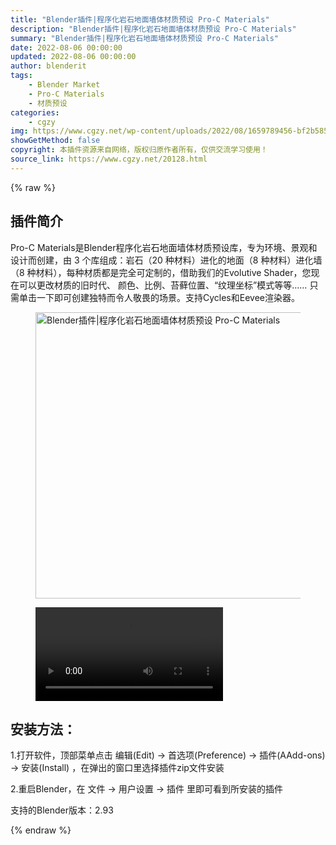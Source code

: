```yaml
---
title: "Blender插件|程序化岩石地面墙体材质预设 Pro-C Materials"
description: "Blender插件|程序化岩石地面墙体材质预设 Pro-C Materials"
summary: "Blender插件|程序化岩石地面墙体材质预设 Pro-C Materials"
date: 2022-08-06 00:00:00
updated: 2022-08-06 00:00:00
author: blenderit
tags: 
    - Blender Market
    - Pro-C Materials
    - 材质预设
categories:
    - cgzy
img: https://www.cgzy.net/wp-content/uploads/2022/08/1659789456-bf2b585aaeb7a04.jpg
showGetMethod: false
copyright: 本插件资源来自网络，版权归原作者所有，仅供交流学习使用！
source_link: https://www.cgzy.net/20128.html
---
```


{% raw %}
<div class="wp-block-pandastudio-title"><div class="title_style_01"><h2 id="h2-0">插件简介</h2></div></div><p class="is-style-text-indent-2em">Pro-C Materials是Blender程序化岩石地面墙体材质预设库，专为环境、景观和设计而创建，由 3 个库组成：岩石（20 种材料）进化的地面（8 种材料）进化墙（8 种材料），每种材质都是完全可定制的，借助我们的Evolutive Shader，您现在可以更改材质的旧时代、 颜色、比例、苔藓位置、“纹理坐标”模式等等…… 只需单击一下即可创建独特而令人敬畏的场景。支持Cycles和Eevee渲染器。</p><div class="wp-block-image is-style-border-round-and-with-shadow"><figure class="aligncenter size-full"><img fetchpriority="high" decoding="async" width="512" height="458" src="https://www.cgzy.net/wp-content/uploads/2022/08/1659789456-bf2b585aaeb7a04.jpg" class="wp-image-20132" title="Blender插件|程序化岩石地面墙体材质预设 Pro-C Materials" alt="Blender插件|程序化岩石地面墙体材质预设 Pro-C Materials"></figure></div><figure class="wp-block-video aligncenter"><video controls src="https://cloud.video.taobao.com/play/u/717183932/p/1/e/6/t/1/372495195362.mp4"></video></figure><div class="wp-block-pandastudio-title"><div class="title_style_01"><h2 id="h2-1">安装方法：</h2></div></div><p>1.打开软件，顶部菜单点击 编辑(Edit) → 首选项(Preference) → 插件(AAdd-ons) → 安装(Install) ，在弹出的窗口里选择插件zip文件安装</p><p>2.重启Blender，在 文件 → 用户设置 → 插件 里即可看到所安装的插件</p><div class="wp-block-pandastudio-tips"><div class="tip success "><p>支持的Blender版本：2.93</p>
</div></div>
<div style="display: none">cgzy</div>
{% endraw %}